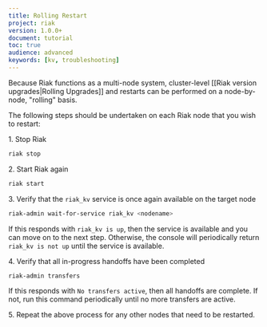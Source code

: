```yaml
---
title: Rolling Restart
project: riak
version: 1.0.0+
document: tutorial
toc: true
audience: advanced
keywords: [kv, troubleshooting]
---
```


Because Riak functions as a multi-node system, cluster-level [[Riak version upgrades|Rolling Upgrades]] and restarts can be performed on a node-by-node, "rolling" basis.

The following steps should be undertaken on each Riak node that you wish to restart:

1\. Stop Riak

```bash
riak stop
```

2\. Start Riak again

```bash
riak start
```

3\. Verify that the `riak_kv` service is once again available on the target node

```bash
riak-admin wait-for-service riak_kv <nodename>
```

If this responds with `riak_kv is up`, then the service is available and you can move on to the next step. Otherwise, the console will periodically return `riak_kv is not up` until the service is available.

4\. Verify that all in-progress handoffs have been completed

```bash
riak-admin transfers
```

If this responds with `No transfers active`, then all handoffs are complete. If not, run this command periodically until no more transfers are active.

5\. Repeat the above process for any other nodes that need to be restarted.
